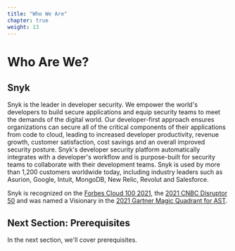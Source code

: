 ```yaml
---
title: "Who We Are"
chapter: true
weight: 13
---
```


# Who Are We?

## Snyk

Snyk is the leader in developer security. We empower the world's developers to build secure applications and equip security teams to meet the demands of the digital world. Our developer-first approach ensures organizations can secure all of the critical components of their applications from code to cloud, leading to increased developer productivity, revenue growth, customer satisfaction, cost savings and an overall improved security posture. Snyk's developer security platform automatically integrates with a developer's workflow and is purpose-built for security teams to collaborate with their development teams. Snyk is used by more than 1,200 customers worldwide today, including industry leaders such as Asurion, Google, Intuit, MongoDB, New Relic, Revolut and Salesforce.

Snyk is recognized on the [Forbes Cloud 100 2021](https://c212.net/c/link/?t=0&l=en&o=3284913-1&h=4228673096&u=https%3A%2F%2Fwww.forbes.com%2Fcloud100%2F%231919c9ce5f94&a=Forbes+Cloud+100+2021), the [2021 CNBC Disruptor 50](https://c212.net/c/link/?t=0&l=en&o=3284913-1&h=1332762136&u=https%3A%2F%2Fwww.cnbc.com%2F2021%2F05%2F25%2Fthese-are-the-2021-cnbc-disruptor-50-companies.html&a=2021+CNBC+Disruptor+50) and was named a Visionary in the [2021 Gartner Magic Quadrant for AST](https://c212.net/c/link/?t=0&l=en&o=3284913-1&h=66430650&u=https%3A%2F%2Fsnyk.io%2Fblog%2Fsnyk-visionary-2021-gartner-magic-quadrant-for-ast%2F&a=%C2%A02021+Gartner+Magic+Quadrant+for+AST).

## Next Section: Prerequisites
In the next section, we'll cover prerequisites.